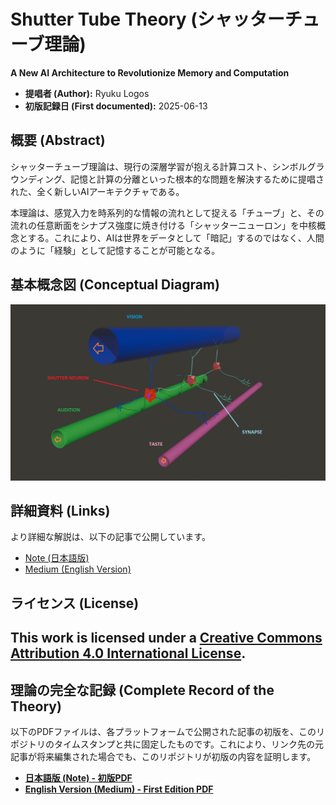 # Shutter Tube Theory (シャッターチューブ理論)

**A New AI Architecture to Revolutionize Memory and Computation**

* **提唱者 (Author):** Ryuku Logos
* **初版記録日 (First documented):** 2025-06-13

## 概要 (Abstract)

シャッターチューブ理論は、現行の深層学習が抱える計算コスト、シンボルグラウンディング、記憶と計算の分離といった根本的な問題を解決するために提唱された、全く新しいAIアーキテクチャである。

本理論は、感覚入力を時系列的な情報の流れとして捉える「チューブ」と、その流れの任意断面をシナプス強度に焼き付ける「シャッターニューロン」を中核概念とする。これにより、AIは世界をデータとして「暗記」するのではなく、人間のように「経験」として記憶することが可能となる。

## 基本概念図 (Conceptual Diagram)

![Concept of Shutter Tube Theory](図文字有.png)

## 詳細資料 (Links)

より詳細な解説は、以下の記事で公開しています。

* [Note (日本語版)](https://note.com/sadsdartdawr/n/ndc6d5ffed893)
* [Medium (English Version)](https://medium.com/@rikudatian0/why-deep-learning-fails-a-new-ai-theory-to-revolutionize-memory-and-computation-c18b7143ffd2)

## ライセンス (License)
This work is licensed under a [Creative Commons Attribution 4.0 International License](http://creativecommons.org/licenses/by/4.0/).
---

## 理論の完全な記録 (Complete Record of the Theory)

以下のPDFファイルは、各プラットフォームで公開された記事の初版を、このリポジトリのタイムスタンプと共に固定したものです。これにより、リンク先の元記事が将来編集された場合でも、このリポジトリが初版の内容を証明します。

* **[日本語版 (Note) - 初版PDF](./shutter-tube-theory-jp.pdf)**
* **[English Version (Medium) - First Edition PDF](./shutter-tube-theory-en.pdf)**
